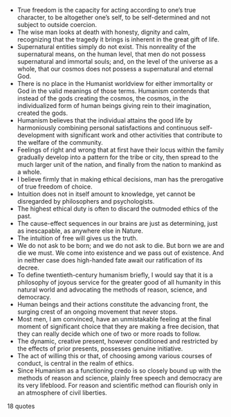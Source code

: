  - True freedom is the capacity for acting according to one’s true character, to be altogether one’s self, to be self-determined and not subject to outside coercion.
 - The wise man looks at death with honesty, dignity and calm, recognizing that the tragedy it brings is inherent in the great gift of life.
 - Supernatural entities simply do not exist. This nonreality of the supernatural means, on the human level, that men do not possess supernatural and immortal souls; and, on the level of the universe as a whole, that our cosmos does not possess a supernatural and eternal God.
 - There is no place in the Humanist worldview for either immortality or God in the valid meanings of those terms. Humanism contends that instead of the gods creating the cosmos, the cosmos, in the individualized form of human beings giving rein to their imagination, created the gods.
 - Humanism believes that the individual attains the good life by harmoniously combining personal satisfactions and continuous self-development with significant work and other activities that contribute to the welfare of the community.
 - Feelings of right and wrong that at first have their locus within the family gradually develop into a pattern for the tribe or city, then spread to the much larger unit of the nation, and finally from the nation to mankind as a whole.
 - I believe firmly that in making ethical decisions, man has the prerogative of true freedom of choice.
 - Intuition does not in itself amount to knowledge, yet cannot be disregarded by philosophers and psychologists.
 - The highest ethical duty is often to discard the outmoded ethics of the past.
 - The cause-effect sequences in our brains are just as determining, just as inescapable, as anywhere else in Nature.
 - The intuition of free will gives us the truth.
 - We do not ask to be born; and we do not ask to die. But born we are and die we must. We come into existence and we pass out of existence. And in neither case does high-handed fate await our ratification of its decree.
 - To define twentieth-century humanism briefly, I would say that it is a philosophy of joyous service for the greater good of all humanity in this natural world and advocating the methods of reason, science, and democracy.
 - Human beings and their actions constitute the advancing front, the surging crest of an ongoing movement that never stops.
 - Most men, I am convinced, have an unmistakable feeling at the final moment of significant choice that they are making a free decision, that they can really decide which one of two or more roads to follow.
 - The dynamic, creative present, however conditioned and restricted by the effects of prior presents, possesses genuine initiative.
 - The act of willing this or that, of choosing among various courses of conduct, is central in the realm of ethics.
 - Since Humanism as a functioning credo is so closely bound up with the methods of reason and science, plainly free speech and democracy are its very lifeblood. For reason and scientific method can flourish only in an atmosphere of civil liberties.

18 quotes